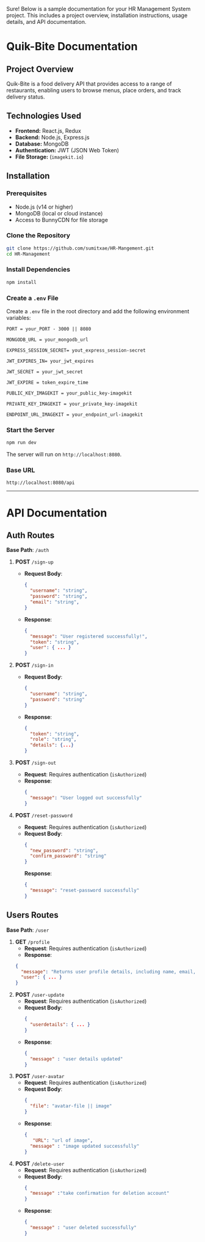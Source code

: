 Sure! Below is a sample documentation for your HR Management System project. This includes a project overview, installation instructions, usage details, and API documentation.

# Quik-Bite Documentation

## Project Overview

Quik-Bite is a food delivery API that provides access to a range of restaurants, enabling users to browse menus, place orders, and track delivery status.


## Technologies Used
- **Frontend:** React.js, Redux
- **Backend:** Node.js, Express.js
- **Database:** MongoDB
- **Authentication:** JWT (JSON Web Token)
- **File Storage:** (`imagekit.io`)

## Installation

### Prerequisites
- Node.js (v14 or higher)
- MongoDB (local or cloud instance)
- Access to BunnyCDN for file storage

### Clone the Repository
```bash
git clone https://github.com/sumitxae/HR-Mangement.git
cd HR-Management
```

### Install Dependencies
```bash
npm install
```

### Create a `.env` File
Create a `.env` file in the root directory and add the following environment variables:
```plaintext
PORT = your_PORT - 3000 || 8080 

MONGODB_URL = your_mongodb_url

EXPRESS_SESSION_SECRET= yout_express_session-secret

JWT_EXPIRES_IN= your_jwt_expires

JWT_SECRET = your_jwt_secret

JWT_EXPIRE = token_expire_time

PUBLIC_KEY_IMAGEKIT = your_public_key-imagekit

PRIVATE_KEY_IMAGEKIT = your_private_key-imagekit

ENDPOINT_URL_IMAGEKIT = your_endpoint_url-imagekit
```

### Start the Server
```bash
npm run dev
```
The server will run on `http://localhost:8080`.

### Base URL
`http://localhost:8080/api`


---
# API Documentation

## Auth Routes
**Base Path**: `/auth`

1. **POST** `/sign-up`
   - **Request Body**: 
     ```json
     {
       "username": "string",
       "password": "string",
       "email": "string",
     }
     ```
   - **Response**: 
     ```json
     {
       "message": "User registered successfully!",
       "token": "string",
       "user": { ... }
     }
     ```

2. **POST** `/sign-in`
   - **Request Body**: 
     ```json
     {
       "username": "string",
       "password": "string"
     }
     ```
   - **Response**: 
     ```json
     {
       "token": "string",
       "role": "string",
       "details": {...}
     }
     ```

3. **POST** `/sign-out`
   - **Request**: Requires authentication (`isAuthorized`)
   - **Response**: 
     ```json
     {
       "message": "User logged out successfully"
     }
     ```
4. **POST** `/reset-password`
   - **Request**: Requires authentication (`isAuthorized`)
   - **Request Body**: 
     ```json
     {       
       "new_password": "string",
       "confirm_password": "string"
     }
     ```
      **Response**: 
     ```json
     {
       "message": "reset-password successfully"
     }
     ```

## Users Routes
**Base Path**: `/user`

1. **GET** `/profile`
    - **Request**: Requires authentication (`isAuthorized`)
    - **Response**: 
     ```json
     {
       "message": "Returns user profile details, including name, email, avatar URL, and other profile information.",
       "user": { ... }
     }
     ```
2. **POST** `/user-update`
   - **Request**: Requires authentication (`isAuthorized`)
   - **Request Body**: 
     ```json
     {
       "userdetails": { ... }
     }
     ```
   - **Response**: 
     ```json
     {
       "message" : "user details updated"
     }
     ```
3. **POST** `/user-avatar`
   - **Request**: Requires authentication (`isAuthorized`)
   - **Request Body**: 
     ```json
     {
       "file": "avatar-file || image"
     }
     ```
   - **Response**: 
     ```json
     {
        "URL": "url of image",
       "message" : "image updated successfully"
     }
     ```
3. **POST** `/delete-user`
   - **Request**: Requires authentication (`isAuthorized`)
   - **Request Body**: 
     ```json
     {
       "message" :"take confirmation for deletion account" 
     }
     ```
   - **Response**: 
     ```json
     {
       "message" : "user deleted successfully"
     }
     ```
